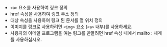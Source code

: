 * ```<a>``` 요소를 사용하여 링크 정의
* href 속성을 사용하여 링크 주소 정의
* 대상 속성을 사용하여 링크 된 문서를 열 위치 정의
* 이미지를 링크로 사용하려면 ```<img>``` 요소 (```<a>``` 내부)를 사용하세요.
* 사용자의 이메일 프로그램을 여는 링크를 만들려면 href 속성 내에서 mailto : 체계를 사용하십시오.